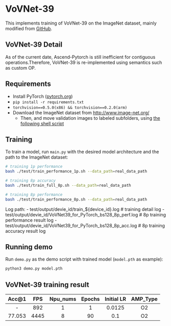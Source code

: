 # VoVNet-39

This implements training of VoVNet-39 on the ImageNet dataset, mainly modified from [GitHub](https://github.com/paynezhangpayne/vovnet-detectron2).

## VoVNet-39 Detail

As of the current date, Ascend-Pytorch is still inefficient for contiguous operations.Therefore, VoVNet-39 is re-implemented using semantics such as custom OP.


## Requirements

- Install PyTorch ([pytorch.org](http://pytorch.org))
- `pip install -r requirements.txt`
- `torchvision==0.5.0(x86) && torchvision==0.2.0(arm)`
- Download the ImageNet dataset from http://www.image-net.org/
    - Then, and move validation images to labeled subfolders, using [the following shell script](https://raw.githubusercontent.com/soumith/imagenetloader.torch/master/valprep.sh)

## Training

To train a model, run `main.py` with the desired model architecture and the path to the ImageNet dataset:

```bash
# training 1p performance
bash ./test/train_performance_1p.sh --data_path=real_data_path

# training 8p accuracy
bash ./test/train_full_8p.sh --data_path=real_data_path

# training 8p performance
bash ./test/train_performance_8p.sh --data_path=real_data_path
```

Log path:
    - test/output/devie_id/train_${device_id}.log                  # training detail log
    - test/output/devie_id/VoVNet39_for_PyTorch_bs128_8p_perf.log  # 8p training performance result log
    - test/output/devie_id/VoVNet39_for_PyTorch_bs128_8p_acc.log   # 8p training accuracy result log


## Running demo

Run `demo.py` as the demo script with trained model (`model.pth` as example):

```bash
python3 demo.py model.pth
```


## VoVNet-39 training result

| Acc@1    | FPS       | Npu_nums | Epochs   | Initial LR | AMP_Type |
| :------: | :------:  | :------: | :------: | :--------: | :------: |
| -        | 892       | 1        | 1        | 0.0125     | O2       |
| 77.053   | 4445      | 8        | 90       | 0.1        | O2       |
